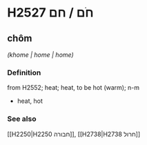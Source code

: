 # H2527 חֹם / חם

## chôm

_(khome | home | home)_

### Definition

from H2552; heat; heat, to be hot (warm); n-m

- heat, hot

### See also

[[H2250|H2250 חבורה]], [[H2738|H2738 חרול]]
